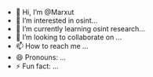- 👋 Hi, I’m @Marxut
- 👀 I’m interested in osint...
- 🌱 I’m currently learning osint research...
- 💞️ I’m looking to collaborate on ...
- 📫 How to reach me ...
- 😄 Pronouns: ...
- ⚡ Fun fact: ...

<!---
Marxut/Marxut is a ✨ special ✨ repository because its `README.md` (this file) appears on your GitHub profile.
You can click the Preview link to take a look at your changes.
--->
